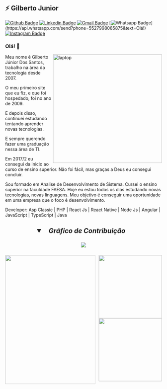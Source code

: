 ## ⚡ Gilberto Junior

[![Github Badge](https://img.shields.io/badge/-Github-000?style=flat-square&logo=Github&logoColor=white&link=https://github.com/nymalone)](https://github.com/giljrsantos)
[![Linkedin Badge](https://img.shields.io/badge/-LinkedIn-blue?style=flat-square&logo=Linkedin&logoColor=white&link=https://www.linkedin.com/in/nykollemalone/)](https://www.linkedin.com/in/gilberto-junior-dos-santos/)
[![Gmail Badge](https://img.shields.io/badge/-Gmail-c14438?style=flat-square&logo=Gmail&logoColor=white&link=mailto:malone.nykolle@gmail.com)](mailto:giljrsantos@gmail.com)
[![Whatsapp Badge](https://img.shields.io/badge/-Whatsapp-4CA143?style=flat-square&labelColor=4CA143&logo=whatsapp&logoColor=white&link=https://api.whatsapp.com/send?phone=5517996784887&text=Olá!)](https://api.whatsapp.com/send?phone=5527998085875&text=Olá!)
[![Instagram Badge](https://img.shields.io/badge/-Instagram-BF008C?style=flat-square&logo=Instagram&logoColor=white&link=https://www.instagram.com/nykollemalone)](https://www.instagram.com/capiaudosul) 

### Olá! 👋

<img src="https://raw.githubusercontent.com/MicaelliMedeiros/micaellimedeiros/master/image/computer-illustration.png" min-width="350px" width="350px" align="right" alt="laptop">

<p align="left">
Meu nome é Gilberto Júnior Dos Santos, trabalho na área da tecnologia desde 2007.

O meu primeiro site que eu fiz, e que foi hospedado, foi no ano de 2009. 

E depois disso, continuei estudando tentando aprender novas tecnologias. 

E sempre querendo fazer uma graduação nessa área de TI.

Em 2017/2 eu consegui da inicio ao curso de ensino superior. Não foi fácil, mas graças a Deus eu consegui concluir.

Sou formado em Analise de Desenvolvimento de Sistema. Cursei o ensino superior na faculdade FAESA. Hoje eu estou todos os dias estudando novas tecnologias, novas linguagens. Meu objetivo é conseguir uma oportunidade em uma empresa que o foco é desenvolvimento.

Developer: Asp Classic | PHP | React Js | React Native | Node Js | Angular | JavaScript | TypeScript | Java
</p>

<h2 align="center">
<details open>
<summary>&ensp; <i>Gráfico de Contribuição</i> &ensp;</summary>
<br>
<img align="center" src="https://activity-graph.herokuapp.com/graph?username=giljrsantos&theme=tokyo-night&hide_border=true">
<br><br>
<img align="left" height="415px" width="290px" src="https://github-readme-stats.vercel.app/api/top-langs/?username=giljrsantos&langs_count=8&theme=tokyonight&hide_border=true">
<div align="right">
<img height="203px" src="https://github-readme-stats.vercel.app/api?username=giljrsantos&show_icons=true&theme=tokyonight&hide_border=true">
<img height="203px" src="https://github-readme-streak-stats.herokuapp.com/?user=giljrsantos&theme=tokyonight&hide_border=true">
</div>
</details>
